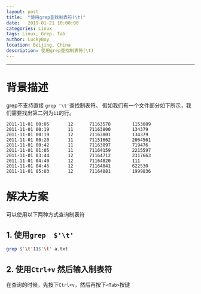 ```yaml
---
layout: post
title:  "使用grep查找制表符(\t)"
date:   2019-01-21 10:00:00
categories: Linux
tags: Linux, Grep, Tab
author: LuckyBoy
location: Beijing, China
description: 使用grep查找制表符(\t)
---
```

---

# 背景描述

grep不支持直接 `grep '\t'`查找制表符。 假如我们有一个文件部分如下所示，我们需要找出第二列为`11`的行。

```text
2011-11-01 00:05       12      71163578        1153089
2011-11-01 00:19       11      71163800        134379
2011-11-01 00:19       12      71163801        134379
2011-11-01 00:20       11      71151662        2064561
2011-11-01 00:42       11      71163897        719476
2011-11-01 01:05       11      71164159        2215597
2011-11-01 03:44       12      71164712        2317663
2011-11-01 04:40       12      71164820        111
2011-11-01 04:46       12      71164841        622530
2011-11-01 05:03       12      71164881        1999836
```

# 解决方案

可以使用以下两种方式查询制表符

## 1. 使用`grep  $'\t'`

```bash
grep $'\t'11$'\t' a.txt
```

## 2. 使用`Ctrl+v` 然后输入制表符

在查询的时候，先按下`Ctrl+v`，然后再按下`<Tab>`按键